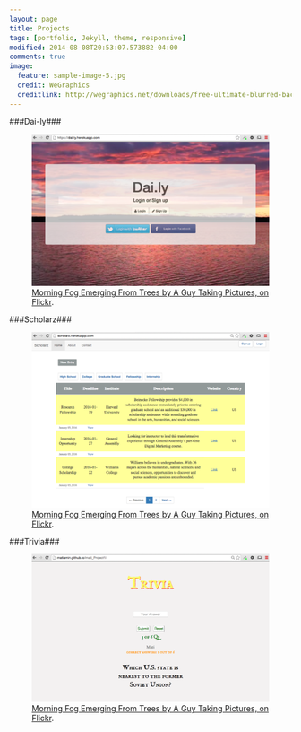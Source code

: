 ```yaml
---
layout: page
title: Projects
tags: [portfolio, Jekyll, theme, responsive]
modified: 2014-08-08T20:53:07.573882-04:00
comments: true
image:
  feature: sample-image-5.jpg
  credit: WeGraphics
  creditlink: http://wegraphics.net/downloads/free-ultimate-blurred-background-pack/
---
```


###Dai-ly###
<figure>
	<a href="http://dai-ly.herokuapp.com/"><img src="/images/daily.png"></a>
	<figcaption><a href="http://www.flickr.com/photos/80901381@N04/7758832526/" title="Morning Fog Emerging From Trees by A Guy Taking Pictures, on Flickr">Morning Fog Emerging From Trees by A Guy Taking Pictures, on Flickr</a>.</figcaption>
</figure>

###Scholarz###

<figure>
	<a href="http://scholarz.herokuapp.com/"><img src="/images/scholarz.png"></a>
	<figcaption><a href="http://www.flickr.com/photos/80901381@N04/7758832526/" title="Morning Fog Emerging From Trees by A Guy Taking Pictures, on Flickr">Morning Fog Emerging From Trees by A Guy Taking Pictures, on Flickr</a>.</figcaption>
</figure>

###Trivia###

<figure>
	<a href="http://matiamin.github.io/mati_Project1"><img src="/images/trivia.png"></a>
	<figcaption><a href="http://www.flickr.com/photos/80901381@N04/7758832526/" title="Morning Fog Emerging From Trees by A Guy Taking Pictures, on Flickr">Morning Fog Emerging From Trees by A Guy Taking Pictures, on Flickr</a>.</figcaption>
</figure>


<!-- ## Minimal Mistakes is all about:

* Responsive templates. Looking good on mobile, tablet, and desktop.
* Gracefully degrading in older browsers. Compatible with Internet Explorer 8+ and all modern browsers.
* Minimal embellishments -- content first.
* Optional large feature images for posts and pages.
* Simple and clear permalink structure.
* [Custom 404 page](http://mmistakes.github.io/minimal-mistakes/404.html) to get you started.
* Support for Disqus Comments -->

<!-- RESUME
<h3><a href="resume.pdf">Resume</a><h3> -->


<!-- <a markdown="0" href="{{ site.url }}/theme-setup" class="btn">Install Minimal Mistakes Theme</a> -->
